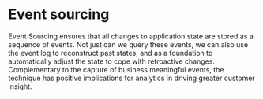# Event sourcing
Event Sourcing ensures that all changes to application state are stored as a sequence of events. Not just can we query these events, we can also use the event log to reconstruct past states, and as a foundation to automatically adjust the state to cope with retroactive changes. Complementary to the capture of business meaningful events, the technique has positive implications for analytics in driving greater customer insight.
